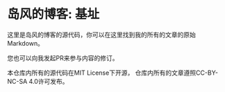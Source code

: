 # 岛风的博客: 基址

这里是岛风的博客的源代码，你可以在这里找到我的所有的文章的原始Markdown。

您也可以向我发起PR来参与内容的修订。

本仓库内所有的源代码在MIT License下开源，
仓库内所有的文章遵照CC-BY-NC-SA 4.0许可发布。
